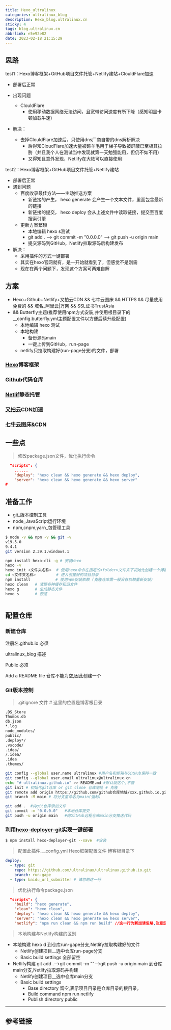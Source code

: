 ```yaml
---
title: Hexo_ultralinux
categories: ultralinux_blog
description: Hexo_blog.ultralinux.cn
sticky: 4
tags: blog.ultralinux.cn
abbrlink: e5e92e82
date: 2023-02-18 21:15:29
---
```




## 思路

test1：Hexo博客框架+GitHub项目文件托管+Netlify建站+ClouldFlare加速

- 部署后正常
- 出现问题
	- ClouldFlare
		- 使用移动数据网络无法访问，且宽带访问速度有所下降（感知明显卡顿加载牛速）

- 解决：
	- 去掉ClouldFlare加速后，只使用dns厂商自带的dns解析解决
		- 后得知CloudFlare加速大量被薅羊毛用于梯子导致被屏蔽已至极其拉胯（并且我个人在测试当中发现就第一天勉强能用，但仍不如不用）
		- 又得知且意外发现，Netlify在大陆可以直接使用

test2：Hexo博客框架+GitHub项目文件托管+Netlify建站

- 部署后正常
- 遇到问题
	- 百度收录最佳方法——主动推送方案
		- 新链接的产生， hexo generate 会产生一个文本文件，里面包含最新的链接
		- 新链接的提交， hexo deploy 会从上述文件中读取链接，提交至百度搜索引擎
	- 更新方案繁琐
		- 本地编辑 hexo s测试
		- git add . --> git commit -m "0.0.0.0" --> git push -u origin main
		- 提交源码到GitHub，Netlify拉取源码后构建发布
- 解决：
	- 采用插件的方式一键部署
	- 其实在hexo官网就有，是一开始就看到了，但感觉不是刚需
	- 现在在两个问题下，发现这个方案可两难自解

## 方案

- Hexo+Github+Netlify+又拍云CDN && 七牛云图床 && HTTPS && 尽量使用免费的 && 域名_阿里云|万网 && SSL证书TrustAsia
-  && Butterfly主题(推荐使用npm方式安装,并使用根目录下的__config.butterfly.yml主题配置文件以方便后续升级配置)
	- 本地编辑 hexo 测试
	- 本地构建
		- 备份源码main
		- 一键上传到GitHub，run-page
	- netlify只拉取构建好(run-page分支)的文件，部署

### [Hexo](https://hexo.io/zh-cn/)博客框架



### [Github](https://github.com/)代码仓库



### [Netlif](https://www.netlify.com/)静态托管



### [又拍云](https://www.upyun.com/)CDN加速



### [七牛云](https://www.qiniu.com/)图床&CDN







## 一些点



> 修改package.json文件，优化执行命令

```json
  "scripts": {
    ......       
	"deploy": "hexo clean && hexo generate && hexo deploy",
    "server": "hexo clean && hexo generate && hexo server"
# 
```



## 准备工作

- git_版本控制工具
- node_JavaScript运行环境
- npm,cnpm,yarn_包管理工具

```bash
$ node -v && npm -v && git -v
v19.5.0
9.4.1
git version 2.39.1.windows.1
```

```bash
npm install hexo-cli -g # 安装Hexo
hexo -v
hexo init <文件夹名称>  # 使用hexo命令在指定的<folder>文件夹下初始化创建一个博客项目
cd <文件夹名称>         # 进入创建好的项目目录
npm install           # 使用npm安装依赖 (克隆仓库需一般没有依赖重新安装)
hexo clean   # 清理各种缓存和旧文件
hexo g       # 生成静态文件
hexo s       # 预览
```

```bash

```

## 配置仓库

### 新建仓库

注册名.github.io 必须

ultralinux_blog 描述

Public 必须

Add a README file 仓库不能为空,因此创建一个

### Git版本控制

> .gitignore 文件    # 这里的位置是博客根目录

```bash
.DS_Store
Thumbs.db
db.json
*.log
node_modules/
public/
.deploy*/
.vscode/
.idea/
/.idea/
.idea
.themes/
```

```bash
git config --global user.name ultralinux #用户名和邮箱与GitHub保持一致
git config --global user.email ultralinux@ultralinux.cn
echo "# ultralinux.github.io" >> README.md #默认就这个,不管
git init # 初始化git仓库 or git clone 仓库地址 # 克隆
git remote add origin https://github.com/github仓库地址/xxx.github.io.git  #绑定
git branch -M main # 将分支重命名为main(强制)
```

```bash
git add .  #向git仓库添加文件
git commit -m "0.0.0.0"   #本地仓库提交
git push -u origin main   #向GitHub远程仓库main分支推送代码
```

### 利用[hexo-deployer-git](https://github.com/hexojs/hexo-deployer-git)实现[一键部署](https://hexo.io/zh-cn/docs/one-command-deployment)

```bash
$ npm install hexo-deployer-git --save	#安装
```

> 配置此插件.__config.yml   Hexo框架配置文件 博客根目录下

```yaml
deploy:
  - type: git
    repo: https://github.com/ultralinux/ultralinux.github.io.git
    branch: run-gape
  - type: baidu_url_submitter # 请忽略这一行
```

> 优化执行命令package.json

```json
  "scripts": {
    "build": "hexo generate",
    "clean": "hexo clean",
    "deploy": "hexo clean && hexo generate && hexo deploy",
    "server": "hexo clean && hexo generate && hexo server",
    "netlify": "npm run clean && npm run build" //这一行为新加请忽略,注意逗号.Netlify构建使用
```

> 本地构建与Netlify构建的区别

- 本地构建 hexo d 到仓库run-gape分支,Netlify拉取构建好的文件
	- Netlify创建项目__选中仓库run-page分支
	- Basic build settings 全部留空
- Netlify构建 git add .-->git commit -m ""-->git push -u origin main 到仓库main分支,Netlify拉取源码并构建
	- Netlify创建项目__选中仓库main分支
	- Basic build settings
		- Base directory       留空,表示项目目录是仓库目录的根目录。
		- Build command     npm run netlify
		- Publish directory   public













------



## 参考链接

[Hexo博客框架+GitHub项目文件托管+Netlify建站+ ClouldFlare加速(加速以拉胯)  ]:https://blog.cuijiacai.com/blog-building/
[上传github版本控制,一键部署+Netlify]:https://master--epic-hypatia-977c29.netlify.app/2018/08/25/hexo-learn
[七牛云创建存储空间并绑定自定义域名-https协议]:https://www.bbsmax.com/A/ke5jBkZa5r/
[用 imageslim后缀命令为七牛云空间的图片瘦身]:https://www.yigujin.cn/1139.html
[Butterfly主题;又拍云需配置ssl证书,否则会出现下一个参考链接的问题,然后建议开启TLS1.3 ]:https://www.bilibili.com/video/BV1Ko4y1S7mv/?spm_id_from=333.788&vd_source=57b0139bce6952af7898d18a278d1668
[整理]:https://zhangshier.vip/posts/41646/
[解决github文件夹有向右的白色箭头并且不能打开的解决办法]:https://www.cnblogs.com/pangya/p/15979539.html
[Gitee图床被封！如何实现无缝图床转移？]:https://www.bilibili.com/video/BV1Ca411t7ZV/?spm_id_from=333.337.search-card.all.click&vd_source=57b0139bce6952af7898d18a278d1668
[Butterfly 安装文档(一) 快速开始]:https://butterfly.js.org/posts/21cfbf15/
[Git push命令报hint: Updates were rejected because the remote contains work that you do问题]:https://blog.csdn.net/m0_63217468/article/details/126667119
[站长工具]:https://ping.chinaz.com/
[https://fontawesome.com/]:https://fontawesome.com/icons?from=io
[Font Awesome的正确简单使用方法]:https://blog.csdn.net/qq_41061352/article/details/79414167
[【狂神说Java】Git最新教程通俗易懂]:https://www.bilibili.com/video/BV1FE411P7B3/?p=11&spm_id_from=333.880.my_history.page.click&vd_source=57b0139bce6952af7898d18a278d1668
[Hexo——系列教程]:https://www.bilibili.com/video/BV1q741167PJ?p=1&vd_source=57b0139bce6952af7898d18a278d1668
[git如何删除远程分支]:https://www.php.cn/tool/git/478946.html
[Centos 7 安装Nodejs使用npm命令]:https://blog.csdn.net/u012605514/article/details/127086052

